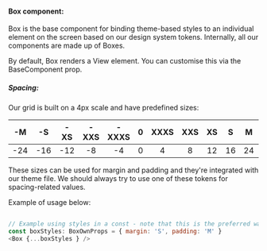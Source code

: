 #### Box component:

Box is the base component for binding theme-based styles to an individual element on the screen based on our design system tokens. Internally, all our components are made up of Boxes.

By default, Box renders a View element. You can customise this via the BaseComponent prop.

##### Spacing:

Our grid is built on a 4px scale and have predefined sizes:

| **-M** | **-S** | **-XS** | **-XXS** | **-XXXS** |  0  | **XXXS** | **XXS** | **XS** | **S** | **M** | **L** | **XL** | **XXL** |
| :----: | :----: | :-----: | :------: | :-------: | :-: | :------: | :-----: | :----: | :---: | :---: | :---: | :----: | :-----: |
|  -24   |  -16   |   -12   |    -8    |    -4     |  0  |    4     |    8    |   12   |  16   |  24   |  36   |   60   |   88    |

These sizes can be used for margin and padding and they're integrated with our theme file. We should always try to use one of these tokens for spacing-related values.

Example of usage below:

```js

// Example using styles in a const - note that this is the preferred way to style components
const boxStyles: BoxOwnProps = { margin: 'S', padding: 'M' }
<Box {...boxStyles } />

```
